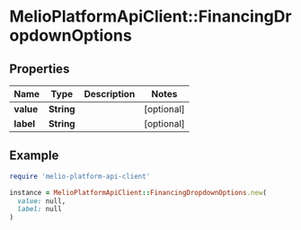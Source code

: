 # MelioPlatformApiClient::FinancingDropdownOptions

## Properties

| Name | Type | Description | Notes |
| ---- | ---- | ----------- | ----- |
| **value** | **String** |  | [optional] |
| **label** | **String** |  | [optional] |

## Example

```ruby
require 'melio-platform-api-client'

instance = MelioPlatformApiClient::FinancingDropdownOptions.new(
  value: null,
  label: null
)
```

